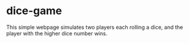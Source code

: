 # dice-game
This simple webpage simulates two players each rolling a dice, and the player with the higher dice number wins. 
